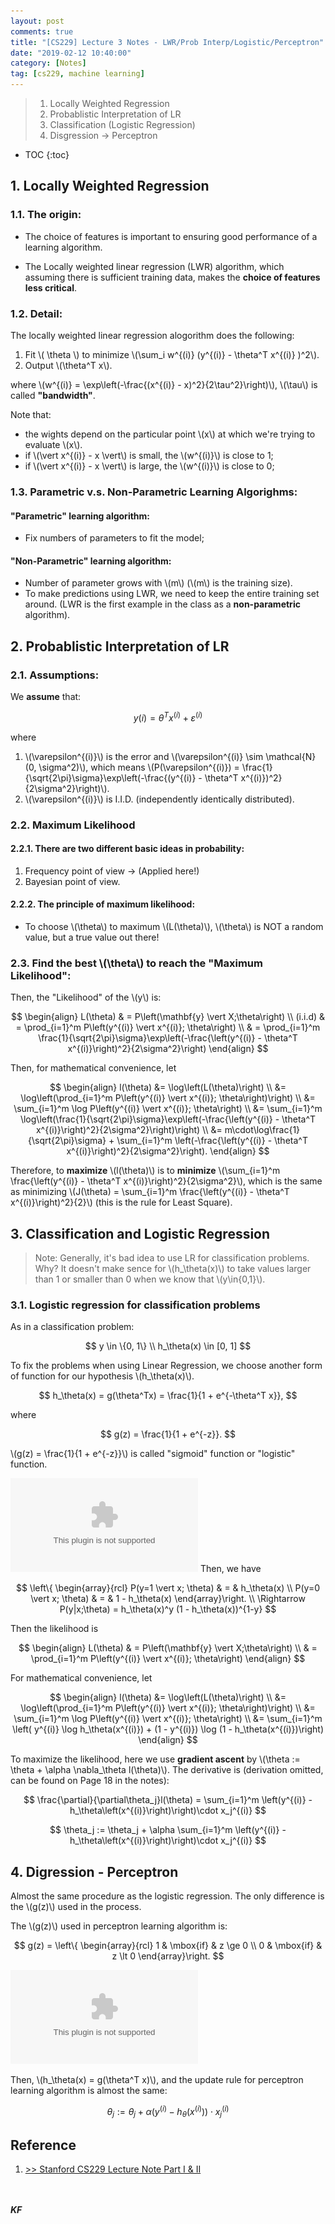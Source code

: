 ```yaml
---
layout: post
comments: true
title: "[CS229] Lecture 3 Notes - LWR/Prob Interp/Logistic/Perceptron"
date: "2019-02-12 10:40:00"
category: [Notes]
tag: [cs229, machine learning]
---
```


> 1. Locally Weighted Regression
> 2. Probablistic Interpretation of LR
> 3. Classification (Logistic Regression)
> 4. Disgression -> Perceptron

<!--more-->
* TOC
{:toc}

## 1. Locally Weighted Regression
### 1.1. The origin:
- The choice of features is important to ensuring good performance of a learning algorithm.

- The Locally weighted linear regression (LWR) algorithm, which assuming there is sufficient training data, makes the **choice of features less critical**.

### 1.2. Detail:
The locally weighted linear regression alogorithm does the following:
1. Fit \\( \theta \\) to minimize \\(\sum_i w^{(i)} (y^{(i)} - \theta^T x^{(i)} )^2\\).
2. Output \\(\theta^T x\\).

where \\(w^{(i)} = \exp\left(-\frac{(x^{(i)} - x)^2}{2\tau^2}\right)\\), \\(\tau\\) is called **"bandwidth"**.

Note that:
- the wights depend on the particular point \\(x\\) at which we're trying to evaluate \\(x\\).
- if \\(\vert x^{(i)} - x \vert\\) is small, the \\(w^{(i)}\\) is close to 1;
- if \\(\vert x^{(i)} - x \vert\\) is large, the \\(w^{(i)}\\) is close to 0;

### 1.3. Parametric v.s. Non-Parametric Learning Algorighms:
#### "Parametric" learning algorithm: 
- Fix numbers of parameters to fit the model;

#### "Non-Parametric" learning algorithm: 
- Number of parameter grows with \\(m\\) (\\(m\\) is the training size).
- To make predictions using LWR, we need to keep the entire training set around. (LWR is the first example in the class as a **non-parametric** algorithm).

## 2. Probablistic Interpretation of LR
### 2.1. Assumptions:
We **assume** that:

$$y{(i)} = \theta^T x^{(i)} + \varepsilon^{(i)}$$

where 
1. \\(\varepsilon^{(i)}\\) is the error and \\(\varepsilon^{(i)} \sim \mathcal{N}(0, \sigma^2)\\), which means \\(P(\varepsilon^{(i)}) = \frac{1}{\sqrt{2\pi}\sigma}\exp\left(-\frac{(y^{(i)} - \theta^T x^{(i)})^2}{2\sigma^2}\right)\\).
2. \\(\varepsilon^{(i)}\\) is I.I.D. (independently identically distributed).

### 2.2. Maximum Likelihood
#### 2.2.1. There are two different basic ideas in probability:
1. Frequency point of view -> (Applied here!)
2. Bayesian point of view.

#### 2.2.2. The principle of maximum likelihood:
- To choose \\(\theta\\) to maximum \\(L(\theta)\\), \\(\theta\\) is NOT a random value, but a true value out there!

### 2.3. Find the best \\(\theta\\) to reach the "Maximum Likelihood":
Then, the "Likelihood" of the \\(y\\) is:

$$
\begin{align}
L(\theta) & = P\left(\mathbf{y} \vert X;\theta\right) \\
(i.i.d) & = \prod_{i=1}^m P\left(y^{(i)} \vert x^{(i)}; \theta\right) \\
& = \prod_{i=1}^m \frac{1}{\sqrt{2\pi}\sigma}\exp\left(-\frac{\left(y^{(i)} - \theta^T x^{(i)}\right)^2}{2\sigma^2}\right)
\end{align}
$$

Then, for mathematical convenience, let

$$
\begin{align}
l(\theta) &= \log\left(L(\theta)\right) \\
&= \log\left(\prod_{i=1}^m P\left(y^{(i)} \vert x^{(i)}; \theta\right)\right) \\
&= \sum_{i=1}^m \log P\left(y^{(i)} \vert x^{(i)}; \theta\right) \\
&= \sum_{i=1}^m \log\left(\frac{1}{\sqrt{2\pi}\sigma}\exp\left(-\frac{\left(y^{(i)} - \theta^T x^{(i)}\right)^2}{2\sigma^2}\right)\right) \\
&= m\cdot\log\frac{1}{\sqrt{2\pi}\sigma} + \sum_{i=1}^m \left(-\frac{\left(y^{(i)} - \theta^T x^{(i)}\right)^2}{2\sigma^2}\right).
\end{align}
$$

Therefore, to **maximize** \\(l(\theta)\\) is to **minimize** \\(\sum_{i=1}^m \frac{\left(y^{(i)} - \theta^T x^{(i)}\right)^2}{2\sigma^2}\\), which is the same as minimizing \\(J(\theta) = \sum_{i=1}^m \frac{\left(y^{(i)} - \theta^T x^{(i)}\right)^2}{2}\\) (this is the rule for Least Square).

## 3. Classification and Logistic Regression
> Note: 
> Generally, it's bad idea to use LR for classification problems.
> Why? It doesn't make sence for \\(h_\theta(x)\\) to take values larger than 1 or smaller than 0 when we know that \\(y\in\{0,1\}\\).

### 3.1. Logistic regression for classification problems
As in a classification problem: 

$$ 
y \in \{0, 1\} \\
h_\theta(x) \in [0, 1]
$$ 

To fix the problems when using Linear Regression, we choose another form of function for our hypothesis \\(h_\theta(x)\\).

$$
h_\theta(x) = g(\theta^Tx) = \frac{1}{1 + e^{-\theta^T x}},
$$

where

$$
g(z) = \frac{1}{1 + e^{-z}}.
$$

\\(g(z) = \frac{1}{1 + e^{-z}}\\) is called "sigmoid" function or "logistic" function.

![](/public/img/20190212_sigmoid_function.eps)
Then, we have

$$
\left\{ \begin{array}{rcl} 
P(y=1 \vert x; \theta) & = & h_\theta(x) \\
P(y=0 \vert x; \theta) & = & 1 - h_\theta(x)
\end{array}\right. \\
\Rightarrow P(y|x;\theta) = h_\theta(x)^y (1 - h_\theta(x))^{1-y}
$$

Then the likelihood is

$$
\begin{align}
L(\theta) & = P\left(\mathbf{y} \vert X;\theta\right) \\
& = \prod_{i=1}^m P\left(y^{(i)} \vert x^{(i)}; \theta\right)
\end{align}
$$

For mathematical convenience, let

$$
\begin{align}
l(\theta) &= \log\left(L(\theta)\right) \\
&= \log\left(\prod_{i=1}^m P\left(y^{(i)} \vert x^{(i)}; \theta\right)\right) \\
&= \sum_{i=1}^m \log P\left(y^{(i)} \vert x^{(i)}; \theta\right) \\
&= \sum_{i=1}^m \left( y^{(i)} \log h_\theta(x^{(i)}) + (1 - y^{(i)}) \log (1 - h_\theta(x^{(i)})\right)
\end{align}
$$

To maximize the likelihood, here we use **gradient ascent** by \\(\theta := \theta + \alpha \nabla_\theta l(\theta)\\). The derivative is (derivation omitted, can be found on Page 18 in the notes):

$$
\frac{\partial}{\partial\theta_j}l(\theta) = \sum_{i=1}^m \left(y^{(i)} - h_\theta\left(x^{(i)}\right)\right)\cdot x_j^{(i)}
$$

$$
\theta_j := \theta_j + \alpha \sum_{i=1}^m \left(y^{(i)} - h_\theta\left(x^{(i)}\right)\right)\cdot x_j^{(i)}
$$

## 4. Digression - Perceptron
Almost the same procedure as the logistic regression. The only difference is the \\(g(z)\\) used in the process.

The \\(g(z)\\) used in perceptron learning algorithm is:

$$
g(z) = \left\{ \begin{array}{rcl} 
1 & \mbox{if} & z \ge 0 \\
0 & \mbox{if} & z \lt 0
\end{array}\right.
$$

![](/public/img/20190212_perceptron_function.eps)

Then, \\(h_\theta(x) = g(\theta^T x)\\), and the update rule for perceptron learning algorithm is almost the same:

$$
\theta_j := \theta_j + \alpha \left(y^{(i)} - h_\theta\left(x^{(i)}\right)\right)\cdot x_j^{(i)}
$$

## Reference 
1. [>> Stanford CS229 Lecture Note Part I & II](https://see.stanford.edu/materials/aimlcs229/cs229-notes1.pdf)

<br><br>***KF***
